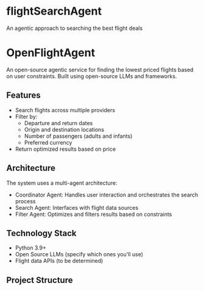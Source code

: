 # flightSearchAgent
An agentic approach to searching the best flight deals

# OpenFlightAgent

An open-source agentic service for finding the lowest priced flights based on user constraints. Built using open-source LLMs and frameworks.

## Features

- Search flights across multiple providers
- Filter by:
  - Departure and return dates
  - Origin and destination locations
  - Number of passengers (adults and infants)
  - Preferred currency
- Return optimized results based on price

## Architecture

The system uses a multi-agent architecture:
- Coordinator Agent: Handles user interaction and orchestrates the search process
- Search Agent: Interfaces with flight data sources
- Filter Agent: Optimizes and filters results based on constraints

## Technology Stack

- Python 3.9+
- Open Source LLMs (specify which ones you'll use)
- Flight data APIs (to be determined)

## Project Structure
